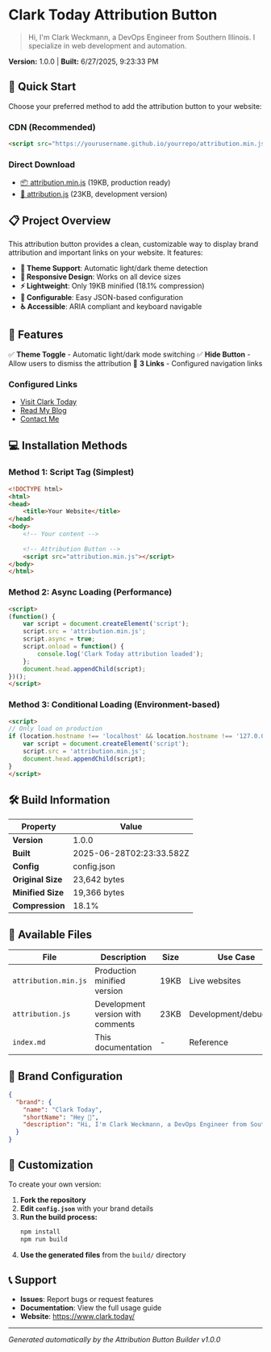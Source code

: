# Clark Today Attribution Button

> Hi, I'm Clark Weckmann, a DevOps Engineer from Southern Illinois. I specialize in web development and automation.

**Version:** 1.0.0 | **Built:** 6/27/2025, 9:23:33 PM

## 🚀 Quick Start

Choose your preferred method to add the attribution button to your website:

### CDN (Recommended)
```html
<script src="https://yourusername.github.io/yourrepo/attribution.min.js"></script>
```

### Direct Download
- [📦 attribution.min.js](attribution.min.js) (19KB, production ready)
- [📄 attribution.js](attribution.js) (23KB, development version)

## 📋 Project Overview

This attribution button provides a clean, customizable way to display brand attribution and important links on your website. It features:

- **🎨 Theme Support**: Automatic light/dark theme detection
- **📱 Responsive Design**: Works on all device sizes
- **⚡ Lightweight**: Only 19KB minified (18.1% compression)
- **🔧 Configurable**: Easy JSON-based configuration
- **♿ Accessible**: ARIA compliant and keyboard navigable

## 🎯 Features

✅ **Theme Toggle** - Automatic light/dark mode switching
✅ **Hide Button** - Allow users to dismiss the attribution
🔗 **3 Links** - Configured navigation links

### Configured Links
- [Visit Clark Today](https://www.clark.today/)
- [Read My Blog](https://www.clark.today/blog)
- [Contact Me](https://www.clark.today/card)

## 💻 Installation Methods

### Method 1: Script Tag (Simplest)
```html
<!DOCTYPE html>
<html>
<head>
    <title>Your Website</title>
</head>
<body>
    <!-- Your content -->
    
    <!-- Attribution Button -->
    <script src="attribution.min.js"></script>
</body>
</html>
```

### Method 2: Async Loading (Performance)
```html
<script>
(function() {
    var script = document.createElement('script');
    script.src = 'attribution.min.js';
    script.async = true;
    script.onload = function() {
        console.log('Clark Today attribution loaded');
    };
    document.head.appendChild(script);
})();
</script>
```

### Method 3: Conditional Loading (Environment-based)
```html
<script>
// Only load on production
if (location.hostname !== 'localhost' && location.hostname !== '127.0.0.1') {
    var script = document.createElement('script');
    script.src = 'attribution.min.js';
    document.head.appendChild(script);
}
</script>
```

## 🛠️ Build Information

| Property | Value |
|----------|-------|
| **Version** | 1.0.0 |
| **Built** | 2025-06-28T02:23:33.582Z |
| **Config** | config.json |
| **Original Size** | 23,642 bytes |
| **Minified Size** | 19,366 bytes |
| **Compression** | 18.1% |

## 📁 Available Files

| File | Description | Size | Use Case |
|------|-------------|------|----------|
| `attribution.min.js` | Production minified version | 19KB | Live websites |
| `attribution.js` | Development version with comments | 23KB | Development/debugging |
| `index.md` | This documentation | - | Reference |

## 🎨 Brand Configuration

```json
{
  "brand": {
    "name": "Clark Today",
    "shortName": "Hey 👋",
    "description": "Hi, I'm Clark Weckmann, a DevOps Engineer from Southern Illinois. I specialize in web development and automation."
  }
}
```

## 🔧 Customization

To create your own version:

1. **Fork the repository**
2. **Edit `config.json`** with your brand details
3. **Run the build process:**
   ```bash
   npm install
   npm run build
   ```
4. **Use the generated files** from the `build/` directory

## 📞 Support

- **Issues**: Report bugs or request features
- **Documentation**: View the full usage guide
- **Website**: https://www.clark.today/

---

*Generated automatically by the Attribution Button Builder v1.0.0*
